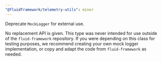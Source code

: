 ```yaml
---
"@fluidframework/telemetry-utils": minor
---
```


Deprecate `MockLogger` for external use.

No replacement API is given. This type was never intended for use outside of the `fluid-framework` repository.
If you were depending on this class for testing purposes, we recommend creating your own mock logger implementation,
or copy and adapt the code from `fluid-framework` as needed.
